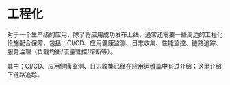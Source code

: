 # 工程化

对于一个生产级的应用，除了将应用成功发布上线，通常还需要一些周边的工程化设施配合保障，包括：CI/CD、应用健康监测、日志收集、性能监控、链路追踪、服务治理（负载均衡/流量管控/熔断等）。

其中：CI/CD、应用健康监测、日志收集已经在[应用运维篇](./ops)中有过介绍；这里介绍下链路追踪。
